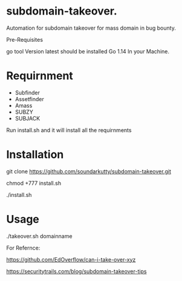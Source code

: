 # subdomain-takeover.
Automation for subdomain takeover for mass domain in  bug bounty.

Pre-Requisites

 go tool Version latest should be installed  Go 1.14 In your Machine.
 
# Requirnment
   * Subfinder
   * Assetfinder
   * Amass
   * SUBZY
   * SUBJACK

Run install.sh and it will install all the requirnments

# Installation
git clone https://github.com/soundarkutty/subdomain-takeover.git

chmod +777 install.sh

./install.sh

# Usage

./takeover.sh domainname

For Refernce:

https://github.com/EdOverflow/can-i-take-over-xyz

https://securitytrails.com/blog/subdomain-takeover-tips
